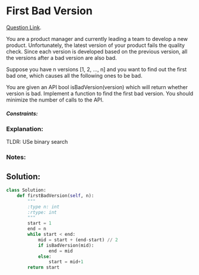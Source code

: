 # First Bad Version  

[Question Link](https://leetcode.com/problems/first-bad-version/). 

You are a product manager and currently leading a team to develop a new product. Unfortunately, the latest version of your product fails the quality check. Since each version is developed based on the previous version, all the versions after a bad version are also bad.  

Suppose you have n versions [1, 2, ..., n] and you want to find out the first bad one, which causes all the following ones to be bad.  

You are given an API bool isBadVersion(version) which will return whether version is bad. Implement a function to find the first bad version. You should minimize the number of calls to the API.  

##### Constraints:

### Explanation:
TLDR: USe binary search

### Notes:


## Solution:
```Python
class Solution:
    def firstBadVersion(self, n):
        """
        :type n: int
        :rtype: int
        """
        start = 1
        end = n
        while start < end:
            mid = start + (end-start) // 2
            if isBadVersion(mid):
                end = mid
            else:
                start = mid+1
        return start
```